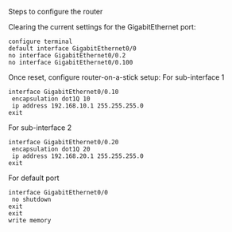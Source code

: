 Steps to configure the router

Clearing the current settings for the GigabitEthernet port:
```
configure terminal
default interface GigabitEthernet0/0
no interface GigabitEthernet0/0.2
no interface GigabitEthernet0/0.100
```

Once reset, configure router-on-a-stick setup:
For sub-interface 1
````
interface GigabitEthernet0/0.10
 encapsulation dot1Q 10
 ip address 192.168.10.1 255.255.255.0
exit
````
For sub-interface 2
```
interface GigabitEthernet0/0.20
 encapsulation dot1Q 20
 ip address 192.168.20.1 255.255.255.0
exit
```
For default port
```
interface GigabitEthernet0/0
 no shutdown
exit
exit
write memory
```